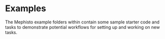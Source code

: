 <!---
  Copyright (c) Meta Platforms and its affiliates.
  This source code is licensed under the MIT license found in the
  LICENSE file in the root directory of this source tree.
-->

# Examples
The Mephisto example folders within contain some sample starter code and tasks to demonstrate potential workflows for setting up and working on new tasks. 